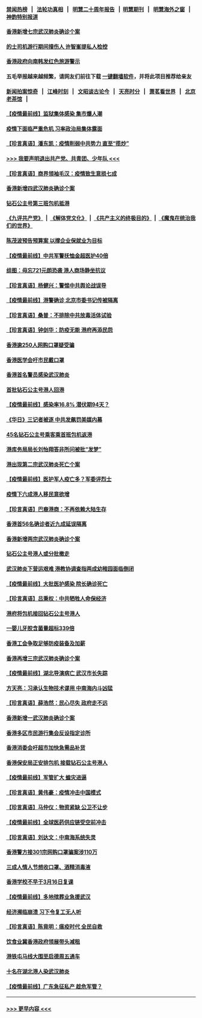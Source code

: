 #### [禁闻热榜](热点新闻.md?=0)  &nbsp;&nbsp;|&nbsp;&nbsp; [法轮功真相](https://github.com/gfw-breaker/truth/blob/master/README.md?=0) &nbsp;&nbsp;|&nbsp;&nbsp; [明慧二十周年报告](https://github.com/gfw-breaker/mh-reports/blob/master/README.md?=0) &nbsp;&nbsp;|&nbsp;&nbsp;[明慧期刊](https://github.com/gfw-breaker/mh-qikan) &nbsp;&nbsp;|&nbsp;&nbsp; [明慧海外之窗](https://github.com/gfw-breaker/mh-news/blob/master/README.md?=0) &nbsp;&nbsp;|&nbsp;&nbsp; [神韵特别报道](https://github.com/gfw-breaker/mh-news/blob/master/shenyun.md?=0)
#### [香港新增七宗武汉肺炎确诊个案](../pages/nsc415/n11893498.md?t=02251531) 
#### [的士司机游行期间撞伤人 许智峯提私人检控](../pages/nsc415/n11893483.md?t=02251531) 
#### [香港政府向南韩发红色旅游警示](../pages/nsc415/n11893398.md?t=02251531) 
#### 五毛举报越来越频繁，请网友们前往下载 [一键翻墙软件](https://github.com/gfw-breaker/ssr-accounts)，并将此项目推荐给亲友
#### [新闻拍案惊奇](https://github.com/gfw-breaker/banned-news/blob/master/pages/link4.md) &nbsp;&nbsp;|&nbsp;&nbsp; [江峰时刻](https://github.com/gfw-breaker/banned-news/blob/master/pages/link4.md) &nbsp;&nbsp;|&nbsp;&nbsp; [文昭谈古论今](https://github.com/gfw-breaker/banned-news/blob/master/pages/link4.md) &nbsp;&nbsp;|&nbsp;&nbsp; [天亮时分](https://github.com/gfw-breaker/banned-news/blob/master/pages/link4.md) &nbsp;&nbsp;|&nbsp;&nbsp; [萧茗看世界](https://github.com/gfw-breaker/banned-news/blob/master/pages/link4.md) &nbsp;&nbsp;|&nbsp;&nbsp; [北京老茶馆](https://github.com/gfw-breaker/banned-news/blob/master/pages/link4.md) &nbsp;&nbsp;|&nbsp;&nbsp; 
#### [【疫情最前线】监狱集体感染 集市爆人潮](../pages/nsc415/n11893181.md?t=02251531) 
#### [疫情下面临严重危机  习率政治局集体露面](../pages/nsc415/n11893305.md?t=02251531) 
#### [【珍言真语】潘东凯：疫情削弱中共势力 直至“揽炒”](../pages/nsc415/n11892866.md?t=02251531) 
#### [>>> 我要声明退出共产党、共青团、少年队 <<<](https://github.com/begood0513/goodnews/blob/master/quit/letter.md) 
#### [【珍言真语】商界领袖毛汉：疫情致生意损七成](../pages/nsc415/n11890348.md?t=02251531) 
#### [香港新增四武汉肺炎确诊个案](../pages/nsc415/n11890610.md?t=02251531) 
#### [钻石公主号第三班包机抵港](../pages/nsc415/n11890645.md?t=02251531) 
#### [《九评共产党》](https://github.com/begood0513/9ping.md/blob/master/README.md) &nbsp;|&nbsp; [《解体党文化》](../../../../jtdwh.md/blob/master/README.md)  &nbsp;|&nbsp; [《共产主义的终极目的》](../../../../gczydzjmd.md/blob/master/README.md) &nbsp;|&nbsp; [《魔鬼在统治我们的世界》](../../../../mgztzwmdsj.md/blob/master/README.md) 
#### [陈茂波预告预算案 以撑企业保就业为目标](../pages/nsc415/n11890574.md?t=02251531) 
#### [【疫情最前线】中共军警抚恤金超医护40倍](../pages/nsc415/n11890458.md?t=02251531) 
#### [组图：毋忘721元朗恐袭 港人商场静坐抗议](../pages/nsc415/n11876882.md?t=02251531) 
#### [【珍言真语】杨健兴：警惕中共舆论战误导](../pages/nsc415/n11888131.md?t=02251531) 
#### [【疫情最前线】港警确诊 北京市委书记传被隔离](../pages/nsc415/n11886872.md?t=02251531) 
#### [【珍言真语】桑普：不排除中共放毒活体试验](../pages/nsc415/n11886832.md?t=02251531) 
#### [【珍言真语】钟剑华：防疫无能 港府再添民怨](../pages/nsc415/n11884504.md?t=02251531) 
#### [香港逾250人网购口罩疑受骗](../pages/nsc415/n11884388.md?t=02251531) 
#### [香港医学会吁市民戴口罩](../pages/nsc415/n11884367.md?t=02251531) 
#### [香港首名警员感染武汉肺炎](../pages/nsc415/n11884357.md?t=02251531) 
#### [首批钻石公主号港人回港](../pages/nsc415/n11884333.md?t=02251531) 
#### [【疫情最前线】感染率16.8% 潜伏期94天？](../pages/nsc415/n11884256.md?t=02251531) 
#### [《华日》三记者被逐 中共发飙罚美媒内幕](../pages/nsc415/n11884184.md?t=02251531) 
#### [45名钻石公主号乘客乘首班包机返港](../pages/nsc415/n11881770.md?t=02251531) 
#### [港库务局局长刘怡翔答非所问被批“发梦”](../pages/nsc415/n11881752.md?t=02251531) 
#### [港出现第二宗武汉肺炎死亡个案](../pages/nsc415/n11881736.md?t=02251531) 
#### [【疫情最前线】医护军人疫亡多？军委评烈士](../pages/nsc415/n11881655.md?t=02251531) 
#### [疫情下六成港人移民意欲增](../pages/nsc415/n11881699.md?t=02251531) 
#### [【珍言真语】巴裔港商：不再依赖大陆生存](../pages/nsc415/n11881126.md?t=02251531) 
#### [香港首56名确诊者近九成延误隔离](../pages/nsc415/n11879079.md?t=02251531) 
#### [香港新增两宗武汉肺炎确诊个案](../pages/nsc415/n11879064.md?t=02251531) 
#### [钻石公主号港人或分批撤走](../pages/nsc415/n11879029.md?t=02251531) 
#### [武汉肺炎下营运艰难 港教协调查指两成幼稚园面临倒闭](../pages/nsc415/n11878989.md?t=02251531) 
#### [【疫情最前线】大批医护感染 院长确诊死亡](../pages/nsc415/n11878595.md?t=02251531) 
#### [【珍言真语】吕秉权：中共牺牲人命保经济](../pages/nsc415/n11878390.md?t=02251531) 
#### [港府将包机接回钻石公主号港人](../pages/nsc415/n11876352.md?t=02251531) 
#### [一婴儿牙胶含菌量超标339倍](../pages/nsc415/n11876336.md?t=02251531) 
#### [香港工会争取足够防疫装备及加薪](../pages/nsc415/n11876313.md?t=02251531) 
#### [香港再增三宗武汉肺炎确诊个案](../pages/nsc415/n11876297.md?t=02251531) 
#### [【疫情最前线】湖北导演病亡 武汉市长失踪](../pages/nsc415/n11876272.md?t=02251531) 
#### [方天亮：习承认生物技术谬用 中南海内斗凶猛](../pages/nsc415/n11873679.md?t=02251531) 
#### [【珍言真语】薛浩然：民心尽失 政府走不远](../pages/nsc415/n11875838.md?t=02251531) 
#### [香港新增一武汉肺炎确诊个案](../pages/nsc415/n11874044.md?t=02251531) 
#### [香港多区市民游行集会反设指定诊所](../pages/nsc415/n11874017.md?t=02251531) 
#### [香港消委会吁超市加快急需品补货](../pages/nsc415/n11874003.md?t=02251531) 
#### [香港保安局正安排包机 接载钻石公主号港人](../pages/nsc415/n11873932.md?t=02251531) 
#### [【疫情最前线】军管扩大 蝗灾进逼](../pages/nsc415/n11873780.md?t=02251531) 
#### [【珍言真语】黄伟豪：疫情冲击中国模式](../pages/nsc415/n11873482.md?t=02251531) 
#### [【珍言真语】马仲仪：物资紧缺 公卫不让步](../pages/nsc415/n11872315.md?t=02251531) 
#### [【疫情最前线】全球医药供应链受空前冲击](../pages/nsc415/n11869614.md?t=02251531) 
#### [【珍言真语】刘达文：中南海系统失灵](../pages/nsc415/n11869465.md?t=02251531) 
#### [香港警方接301宗网购口罩骗案涉110万](../pages/nsc415/n11867572.md?t=02251531) 
#### [三成人情人节想收口罩、酒精消毒液](../pages/nsc415/n11867523.md?t=02251531) 
#### [香港学校不早于3月16日复课](../pages/nsc415/n11867498.md?t=02251531) 
#### [【疫情最前线】多地殡葬业急援武汉](../pages/nsc415/n11866914.md?t=02251531) 
#### [经济濒临崩溃 习下令复工无人听](../pages/nsc415/n11867269.md?t=02251531) 
#### [【珍言真语】陈竟明：瘟疫时代 全民自救](../pages/nsc415/n11866765.md?t=02251531) 
#### [饮食业冀香港政府领展带头减租](../pages/nsc415/n11864876.md?t=02251531) 
#### [港铁屯马线大围至启德周五通车](../pages/nsc415/n11864842.md?t=02251531) 
#### [十名在湖北港人染武汉肺炎](../pages/nsc415/n11864807.md?t=02251531) 
#### [【疫情最前线】广东急征私产 趁危军管？](../pages/nsc415/n11864205.md?t=02251531) 

----
#### [ >>> 更早内容 <<< ](../indexes/nsc415-earlier.md)
